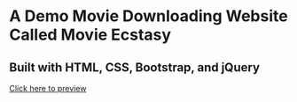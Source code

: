 # A Demo Movie Downloading Website Called Movie Ecstasy

## Built with HTML, CSS, Bootstrap, and jQuery

[Click here to preview]()
